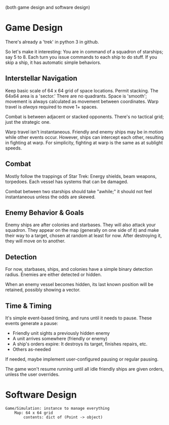 (both game design and software design)

Game Design
===========
There's already a 'trek' in python 3 in github.

So let's make it interesting: You are in command of a squadron of starships;
say 5 to 8. Each turn you issue commands to each ship to do stuff. If you
skip a ship, it has automatic simple behaviors.

Interstellar Navigation
-----------------------
Keep basic scale of 64 x 64 grid of space locations. Permit stacking. The 64x64
area is a 'sector.' There are no quadrants. Space is 'smooth'; movement is
always calculated as movement between coordinates. Warp travel is *always*
required to move 1+ spaces.

Combat is between adjacent or stacked opponents. There's no tactical grid;
just the strategic one.

Warp travel isn't instantaneous. Friendly and enemy ships may be in motion
while other events occur. However, ships can intercept each other, resulting
in fighting at warp. For simplicity, fighting at warp is the same as at
sublight speeds.

Combat
------
Mostly follow the trappings of Star Trek: Energy shields, beam weapons,
torpedoes. Each vessel has systems that can be damaged.

Combat between two starships should take "awhile;" it should not feel
instantaneous unless the odds are skewed.

Enemy Behavior & Goals
----------------------
Enemy ships are after colonies and starbases. They will also attack your
squadron. They appear on the map (generally on one side of it) and make their
way to a target, chosen at random at least for now. After destroying it, they
will move on to another.

Detection
---------
For now, starbases, ships, and colonies have a simple binary detection radius.
Enemies are either detected or hidden.

When an enemy vessel becomes hidden, its last known position will be retained,
possibly showing a vector.

Time & Timing
-------------
It's simple event-based timing, and runs until it needs to pause. These events
generate a pause:

* Friendly unit sights a previously hidden enemy
* A unit arrives somewhere (friendly or enemy)
* A ship's orders expire: It destroys its target, finishes repairs, etc.
* Others as-needed

If needed, maybe implement user-configured pausing or regular pausing.

The game won't resume running until all idle friendly ships are given orders,
unless the user overrides.

Software Design
===============
```
Game/Simulation: instance to manage everything
    Map: 64 x 64 grid
        contents: dict of (Point -> object)
```
